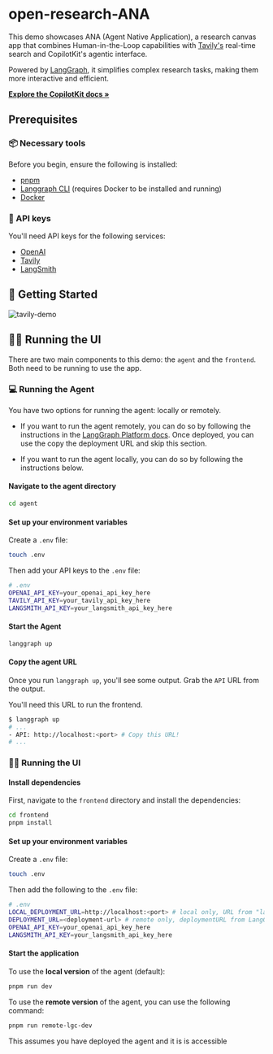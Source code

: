 # open-research-ANA

This demo showcases ANA (Agent Native Application), a research canvas app that combines Human-in-the-Loop capabilities with [Tavily's](https://tavily.com/) real-time search and CopilotKit's agentic interface. 

Powered by [LangGraph](https://www.langchain.com/langgraph), it simplifies complex research tasks, making them more interactive and efficient.

<p align="left">
   <a href="https://docs.copilotkit.ai/coagents" rel="dofollow">
      <strong>Explore the CopilotKit docs »</strong>
   </a>
</p>

## Prerequisites

### 📦 Necessary tools
Before you begin, ensure the following is installed:

- [pnpm](https://pnpm.io/installation)
- [Langgraph CLI](https://langchain-ai.github.io/langgraph/cloud/reference/cli/) (requires Docker to be installed and running)
- [Docker](https://docs.docker.com/get-docker/)

### 🔑 API keys

You'll need API keys for the following services:

- [OpenAI](https://platform.openai.com/api-keys)
- [Tavily](https://tavily.com/#pricing)
- [LangSmith](https://docs.smith.langchain.com/administration/how_to_guides/organization_management/create_account_api_key)

## 🚀 Getting Started

![tavily-demo](https://github.com/user-attachments/assets/70c7db1b-de5b-4fb2-b447-09a3a1b78d73)

## 👨‍💻 Running the UI
There are two main components to this demo: the `agent` and the `frontend`. Both need to be running to use the app.

### 💻 Running the Agent

You have two options for running the agent: locally or remotely.

- If you want to run the agent remotely, you can do so by following the instructions in the [LangGraph Platform docs](https://langchain-ai.github.io/langgraph/cloud/deployment/cloud/). Once deployed, you can use the copy the deployment URL and skip this section.

- If you want to run the agent locally, you can do so by following the instructions below.

#### Navigate to the agent directory

   ```bash
   cd agent
   ```

#### Set up your environment variables

Create a `.env` file:

   ```bash
   touch .env
   ```

Then add your API keys to the `.env` file:

   ```bash
   # .env
   OPENAI_API_KEY=your_openai_api_key_here
   TAVILY_API_KEY=your_tavily_api_key_here
   LANGSMITH_API_KEY=your_langsmith_api_key_here
   ```

#### Start the Agent

   ```bash
   langgraph up
   ```

#### Copy the agent URL

Once you run `langgraph up`, you'll see some output. Grab the `API` URL from the output. 

You'll need this URL to run the frontend.

   ```bash
   $ langgraph up
   # ...    
   - API: http://localhost:<port> # Copy this URL!
   # ...
   ```

### 👨‍💻 Running the UI

#### Install dependencies

First, navigate to the `frontend` directory and install the dependencies:

   ```bash
   cd frontend
   pnpm install
   ```

#### Set up your environment variables

Create a `.env` file:

   ```bash
   touch .env
   ```

Then add the following to the `.env` file:

   ```bash
   # .env
   LOCAL_DEPLOYMENT_URL=http://localhost:<port> # local only, URL from "langgraph up"
   DEPLOYMENT_URL=<deployment-url> # remote only, deploymentURL from LangGraph Platform
   OPENAI_API_KEY=your_openai_api_key_here
   LANGSMITH_API_KEY=your_langsmith_api_key_here
   ```

#### Start the application

To use the **local version** of the agent (default):

   ```bash
   pnpm run dev
   ```


To use the **remote version** of the agent, you can use the following command:

   ```bash
   pnpm run remote-lgc-dev
   ```

This assumes you have deployed the agent and it is is accessible 